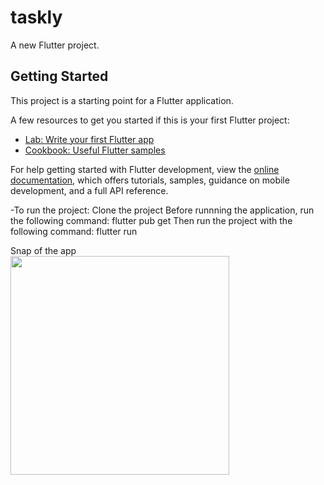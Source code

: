 # taskly

A new Flutter project.

## Getting Started

This project is a starting point for a Flutter application.

A few resources to get you started if this is your first Flutter project:

- [Lab: Write your first Flutter app](https://docs.flutter.dev/get-started/codelab)
- [Cookbook: Useful Flutter samples](https://docs.flutter.dev/cookbook)

For help getting started with Flutter development, view the
[online documentation](https://docs.flutter.dev/), which offers tutorials,
samples, guidance on mobile development, and a full API reference.


-To run the project:
  Clone the project
  Before runnning the application, run the following command:
    flutter pub get
  Then run the project with the following command:
    flutter run



Snap of the app <br>
<img src="https://github.com/dhirajchaurasiya10/Taskly/assets/106879418/3726704c-0478-426b-8478-e8fcb26397cd" width="350">


